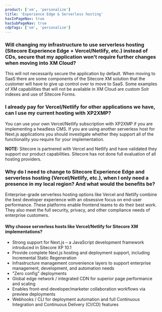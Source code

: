 ```yaml
---
product: ['xm', 'personalize']
title: 'Experience Edge & Serverless hosting'
hasInPageNav: true
hasSubPageNav: true
cdpTags: ['xm', 'personalize']
---
```


### Will changing my infrastructure to use serverless hosting (Sitecore Experience Edge + Vercel/Netlify, etc.) instead of CDs, secure that my application won&#39;t require further changes when moving into XM Cloud?

This will not necessarily secure the application by default. When moving to SaaS there are some components of the Sitecore XM solution that the customer will have to give up control over to move to SaaS. Some examples of XM capabilities that will not be available in XM Cloud are custom Solr indexes and use of Sitecore Forms.

### I already pay for Vercel/Netlify for other applications we have, can I use my current hosting with XP2XMP?

You can use your own Vercel/Netlify subscription with XP2XMP if you are implementing a headless CMS. If you are using another serverless host for Next.js applications you should investigate whether they support all of the functionality you require for your implementation.

**NOTE:** Sitecore is partnered with Vercel and Netlify and have validated they support our product capabilities. Sitecore has not done full evaluation of all hosting providers.

### Why do I need to change to Sitecore Experience Edge and serverless hosting (Vercel/Netlify, etc.), when I only need a presence in my local region? And what would the benefits be?

Enterprise-grade serverless hosting options like Vercel and Netlify combine the best developer experience with an obsessive focus on end-user performance. These platforms enable frontend teams to do their best work. They also meet the full security, privacy, and other compliance needs of enterprise customers.

#### Why choose serverless hosts like Vercel/Netlify for Sitecore XM implementations?

- Strong support for Next.js – a JavaScript development framework introduced in Sitecore XP 10.1
- Provide complete Next.js hosting and deployment support, including Incremental Static Regeneration
- Infrastructure management convenience layers to support enterprise management, development, and automation needs
- &quot;Zero config&quot; deployments
- Global edge network / integrated CDN for superior page performance and scaling
- Enables front-end developer/marketer collaboration workflows via preview deployments
- Webhooks / CLI for deployment automation and full Continuous Integration and Continuous Delivery (CI/CD) features
